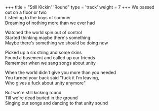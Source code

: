 +++
title = "Still Kickin' 'Round"
type = 'track'
weight = 7
+++
We passed out on a floor or two  
Listening to the boys of summer  
Dreaming of nothing more than we ever had

Watched the world spin out of control  
Started thinking maybe there's something  
Maybe there's something we should be doing now

Picked up a six string and some skins  
Found a basement and called up our friends  
Remember when we sang songs about unity

When the world didn't give you more than you needed  
You turned your back said "fuck it I'm leaving,  
Who gives a fuck about unity anymore"

But we're still kicking round  
Till we're dead buried in the ground  
Singing our songs and dancing to that unity sound
